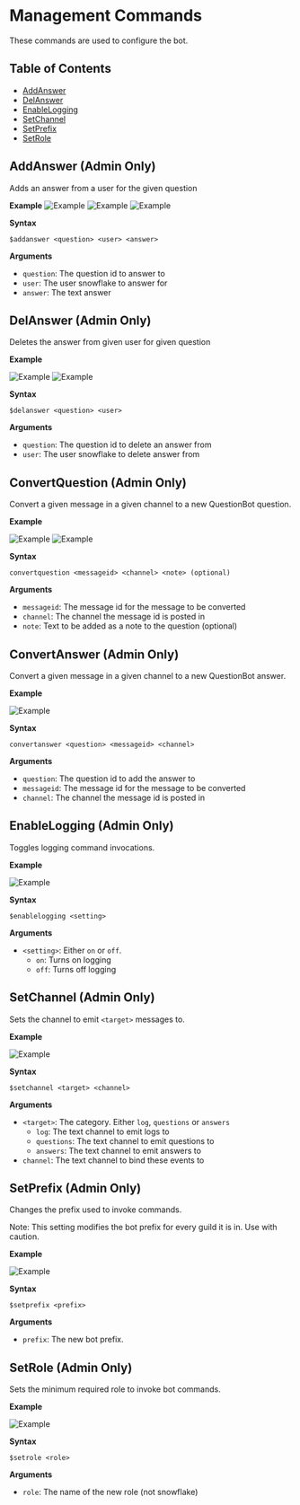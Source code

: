 # Management Commands

These commands are used to configure the bot.

## Table of Contents

- [AddAnswer](#addanswer-admin-only)
- [DelAnswer](#delanswer-admin-only)
- [EnableLogging](#enablelogging-admin-only)
- [SetChannel](#setchannel-admin-only)
- [SetPrefix](#setprefix-admin-only)
- [SetRole](#setrole-admin-only)

## AddAnswer (Admin Only)

Adds an answer from a user for the given question

**Example**
![Example](/.github/assets/commands/addanswer-id.png)
![Example](/.github/assets/commands/addanswer-mention.png)
![Example](/.github/assets/commands/addanswer-answer.png)

**Syntax**

```
$addanswer <question> <user> <answer>
```              

**Arguments**      

- `question`: The question id to answer to
- `user`: The user snowflake to answer for
- `answer`: The text answer 

## DelAnswer (Admin Only)

Deletes the answer from given user for given question

**Example**

![Example](/.github/assets/commands/delanswer-id.png)
![Example](/.github/assets/commands/delanswer-mention.png)

**Syntax**

```
$delanswer <question> <user>
```                

**Arguments**  

- `question`: The question id to delete an answer from
- `user`: The user snowflake to delete answer from

## ConvertQuestion (Admin Only)

Convert a given message in a given channel to a new QuestionBot question.

**Example**

![Example](/.github/assets/commands/convertquestion-example-1.PNG)
![Example](/.github/assets/commands/convertquestion-example-2.PNG)

**Syntax**

```
convertquestion <messageid> <channel> <note> (optional)
```              

**Arguments**      

- `messageid`: The message id for the message to be converted
- `channel`: The channel the message id is posted in
- `note`: Text to be added as a note to the question (optional)

## ConvertAnswer (Admin Only)

Convert a given message in a given channel to a new QuestionBot answer.

**Example**

![Example](/.github/assets/commands/convertanswer-example-1.PNG)

**Syntax**

```
convertanswer <question> <messageid> <channel> 
```              

**Arguments**      

- `question`: The question id to add the answer to
- `messageid`: The message id for the message to be converted
- `channel`: The channel the message id is posted in

## EnableLogging (Admin Only)

Toggles logging command invocations.

**Example**

![Example](/.github/assets/commands/logging-example.png)

**Syntax**

```
$enablelogging <setting>
```

**Arguments**  

-  `<setting>`: Either `on` or `off`.
    - `on`: Turns on logging
    - `off`: Turns off logging

## SetChannel (Admin Only)

Sets the channel to emit `<target>` messages to.

**Example**

![Example](/.github/assets/commands/setchannel-example.png)

**Syntax**

```
$setchannel <target> <channel>
```

**Arguments**  

- `<target>`: The category. Either `log`, `questions` or `answers`
    - `log`: The text channel to emit logs to
    - `questions`: The text channel to emit questions to
    - `answers`: The text channel to emit answers to
- `channel`: The text channel to bind these events to

## SetPrefix (Admin Only)

Changes the prefix used to invoke commands.

Note: This setting modifies the bot prefix for every guild it is in. Use with caution.

**Example**

![Example](/.github/assets/commands/setprefix-example.png)

**Syntax**

```
$setprefix <prefix>
```

**Arguments**

- `prefix`: The new bot prefix.  

## SetRole (Admin Only)

Sets the minimum required role to invoke bot commands.

**Example**

![Example](/.github/assets/commands/setrole-example.png)

**Syntax**

```
$setrole <role>
```

**Arguments**  

- `role`: The name of the new role (not snowflake)
